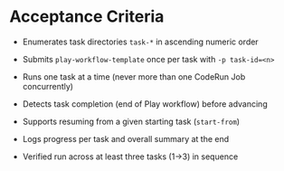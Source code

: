 # Acceptance Criteria



- Enumerates task directories `task-*` in ascending numeric order


- Submits `play-workflow-template` once per task with `-p task-id=<n>`


- Runs one task at a time (never more than one CodeRun Job concurrently)


- Detects task completion (end of Play workflow) before advancing


- Supports resuming from a given starting task (`start-from`)


- Logs progress per task and overall summary at the end


- Verified run across at least three tasks (1→3) in sequence
